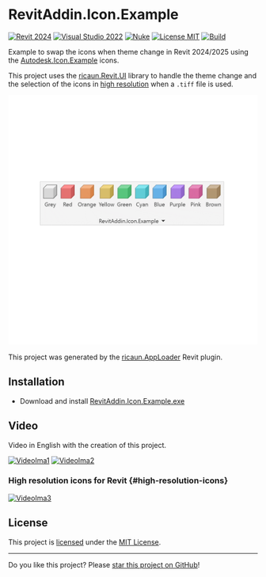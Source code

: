 # RevitAddin.Icon.Example

[![Revit 2024](https://img.shields.io/badge/Revit-2024+-blue.svg)](../..)
[![Visual Studio 2022](https://img.shields.io/badge/Visual%20Studio-2022-blue)](../..)
[![Nuke](https://img.shields.io/badge/Nuke-Build-blue)](https://nuke.build/)
[![License MIT](https://img.shields.io/badge/License-MIT-blue.svg)](LICENSE)
[![Build](../../actions/workflows/Build.yml/badge.svg)](../../actions)

Example to swap the icons when theme change in Revit 2024/2025 using the [Autodesk.Icon.Example](https://github.com/ricaun-io/Autodesk.Icon.Example) icons.

This project uses the [ricaun.Revit.UI](https://www.nuget.org/packages/ricaun.Revit.UI) library to handle the theme change and the selection of the icons in [high resolution](#high-resolution-icons) when a `.tiff` file is used.

![Images-2x](assets/Images-2x.gif)

This project was generated by the [ricaun.AppLoader](https://ricaun.com/AppLoader/) Revit plugin.

## Installation

* Download and install [RevitAddin.Icon.Example.exe](../../releases/latest/download/RevitAddin.Icon.Example.zip)

## Video

Video in English with the creation of this project.

[![VideoIma1]][Video1]
[![VideoIma2]][Video2]

### High resolution icons for Revit {#high-resolution-icons}

[![VideoIma3]][Video3]

## License

This project is [licensed](LICENSE) under the [MIT License](https://en.wikipedia.org/wiki/MIT_License).

---

Do you like this project? Please [star this project on GitHub](../../stargazers)!

[Video1]: https://youtu.be/Ggtz4-pVVYw
[VideoIma1]: https://img.youtube.com/vi/Ggtz4-pVVYw/mqdefault.jpg
[Video2]: https://youtu.be/q14EKVZaeqE
[VideoIma2]: https://img.youtube.com/vi/q14EKVZaeqE/mqdefault.jpg
[Video3]: https://youtu.be/q__JuQDTH_k
[VideoIma3]: https://img.youtube.com/vi/q__JuQDTH_k/mqdefault.jpg

